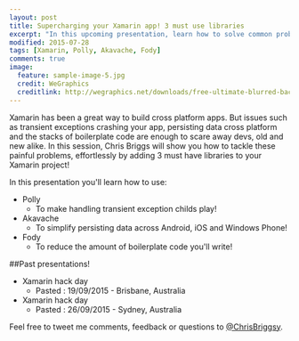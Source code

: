 ```yaml
---
layout: post
title: Supercharging your Xamarin app! 3 must use libraries
excerpt: "In this upcoming presentation, learn how to solve common problems, effortlessly by adding 3 must have libraries to your Xamarin project!"
modified: 2015-07-28
tags: [Xamarin, Polly, Akavache, Fody]
comments: true
image:
  feature: sample-image-5.jpg
  credit: WeGraphics
  creditlink: http://wegraphics.net/downloads/free-ultimate-blurred-background-pack/
---
```


Xamarin has been a great way to build cross platform apps. But issues such as transient exceptions crashing your app, persisting data cross platform and the stacks of boilerplate code are enough to scare away devs, old and new alike. In this session, Chris Briggs will show you how to tackle these painful problems, effortlessly by adding 3 must have libraries to your Xamarin project!

In this presentation you'll learn how to use:

* Polly 
  * To make handling transient exception childs play!
* Akavache
  * To simplify persisting data across Android, iOS and Windows Phone!
* Fody
  * To reduce the amount of boilerplate code you'll write! 

##Past presentations!

* Xamarin hack day 
  * Pasted : 19/09/2015 - Brisbane, Australia
* Xamarin hack day 
  * Pasted : 26/09/2015 - Sydney, Australia
  
Feel free to tweet me comments, feedback or questions to [@ChrisBriggsy](https://twitter.com/ChrisBriggsy).